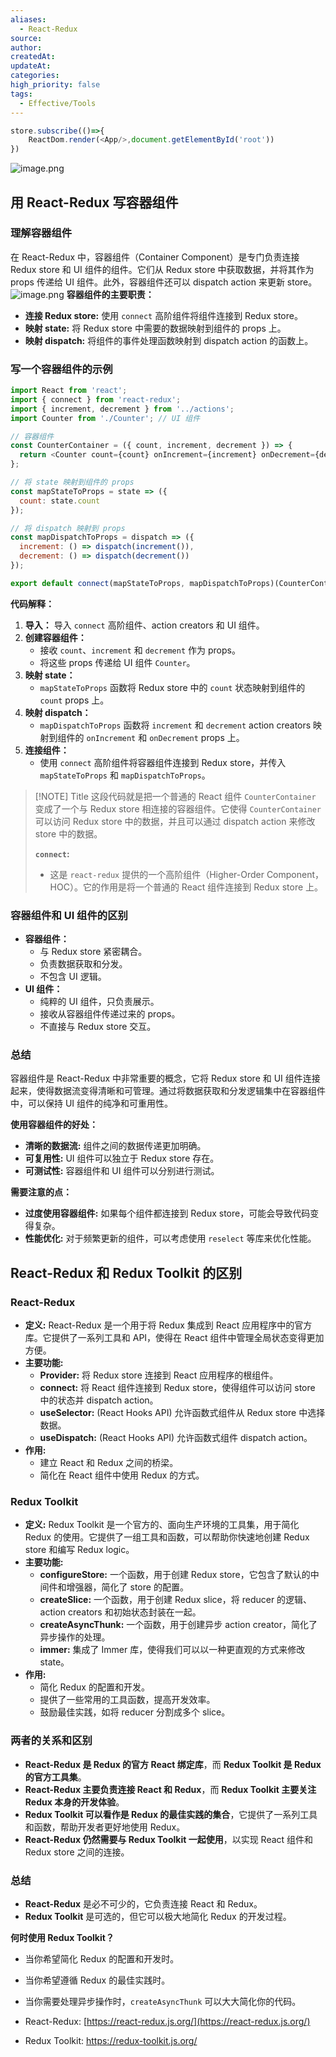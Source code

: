 ```yaml
---
aliases:
  - React-Redux
source: 
author: 
createdAt: 
updateAt: 
categories: 
high_priority: false
tags:
  - Effective/Tools
---
```

```js
store.subscribe(()=>{
	ReactDom.render(<App/>,document.getElementById('root'))
})
```

![image.png](https://cdn.jsdelivr.net/gh/duanbiao2000/BlogGallery@main/picture/20240816134351.png)

## 用 React-Redux 写容器组件

### 理解容器组件

在 React-Redux 中，容器组件（Container Component）是专门负责连接 Redux store 和 UI 组件的组件。它们从 Redux store 中获取数据，并将其作为 props 传递给 UI 组件。此外，容器组件还可以 dispatch action 来更新 store。
![image.png](https://cdn.jsdelivr.net/gh/duanbiao2000/BlogGallery@main/picture/20240816140009.png)
**容器组件的主要职责：**

- **连接 Redux store:** 使用 `connect` 高阶组件将组件连接到 Redux store。
- **映射 state:** 将 Redux store 中需要的数据映射到组件的 props 上。
- **映射 dispatch:** 将组件的事件处理函数映射到 dispatch action 的函数上。

### 写一个容器组件的示例

```js
import React from 'react';
import { connect } from 'react-redux';
import { increment, decrement } from '../actions';
import Counter from './Counter'; // UI 组件

// 容器组件
const CounterContainer = ({ count, increment, decrement }) => {
  return <Counter count={count} onIncrement={increment} onDecrement={decrement} />;
};

// 将 state 映射到组件的 props
const mapStateToProps = state => ({
  count: state.count
});

// 将 dispatch 映射到 props
const mapDispatchToProps = dispatch => ({
  increment: () => dispatch(increment()),
  decrement: () => dispatch(decrement())
});

export default connect(mapStateToProps, mapDispatchToProps)(CounterContainer);
```

**代码解释：**

1. **导入：** 导入 `connect` 高阶组件、action creators 和 UI 组件。
2. **创建容器组件：**
    - 接收 `count`、`increment` 和 `decrement` 作为 props。
    - 将这些 props 传递给 UI 组件 `Counter`。
3. **映射 state：**
    - `mapStateToProps` 函数将 Redux store 中的 `count` 状态映射到组件的 `count` props 上。
4. **映射 dispatch：**
    - `mapDispatchToProps` 函数将 `increment` 和 `decrement` action creators 映射到组件的 `onIncrement` 和 `onDecrement` props 上。
5. **连接组件：**
    - 使用 `connect` 高阶组件将容器组件连接到 Redux store，并传入 `mapStateToProps` 和 `mapDispatchToProps`。


> [!NOTE] Title
> 这段代码就是把一个普通的 React 组件 `CounterContainer` 变成了一个与 Redux store 相连接的容器组件。它使得 `CounterContainer` 可以访问 Redux store 中的数据，并且可以通过 dispatch action 来修改 store 中的数据。
> 
> **`connect`:**
> - 这是 `react-redux` 提供的一个高阶组件（Higher-Order Component，HOC）。它的作用是将一个普通的 React 组件连接到 Redux store 上。

### 容器组件和 UI 组件的区别

- **容器组件：**
    - 与 Redux store 紧密耦合。
    - 负责数据获取和分发。
    - 不包含 UI 逻辑。
- **UI 组件：**
    - 纯粹的 UI 组件，只负责展示。
    - 接收从容器组件传递过来的 props。
    - 不直接与 Redux store 交互。

### 总结

容器组件是 React-Redux 中非常重要的概念，它将 Redux store 和 UI 组件连接起来，使得数据流变得清晰和可管理。通过将数据获取和分发逻辑集中在容器组件中，可以保持 UI 组件的纯净和可重用性。

**使用容器组件的好处：**

- **清晰的数据流:** 组件之间的数据传递更加明确。
- **可复用性:** UI 组件可以独立于 Redux store 存在。
- **可测试性:** 容器组件和 UI 组件可以分别进行测试。

**需要注意的点：**

- **过度使用容器组件:** 如果每个组件都连接到 Redux store，可能会导致代码变得复杂。
- **性能优化:** 对于频繁更新的组件，可以考虑使用 `reselect` 等库来优化性能。



## React-Redux 和 Redux Toolkit 的区别

### React-Redux

- **定义:** React-Redux 是一个用于将 Redux 集成到 React 应用程序中的官方库。它提供了一系列工具和 API，使得在 React 组件中管理全局状态变得更加方便。
- **主要功能:**
    - **Provider:** 将 Redux store 连接到 React 应用程序的根组件。
    - **connect:** 将 React 组件连接到 Redux store，使得组件可以访问 store 中的状态并 dispatch action。
    - **useSelector:** (React Hooks API) 允许函数式组件从 Redux store 中选择数据。
    - **useDispatch:** (React Hooks API) 允许函数式组件 dispatch action。
- **作用:**
    - 建立 React 和 Redux 之间的桥梁。
    - 简化在 React 组件中使用 Redux 的方式。

### Redux Toolkit

- **定义:** Redux Toolkit 是一个官方的、面向生产环境的工具集，用于简化 Redux 的使用。它提供了一组工具和函数，可以帮助你快速地创建 Redux store 和编写 Redux logic。
- **主要功能:**
    - **configureStore:** 一个函数，用于创建 Redux store，它包含了默认的中间件和增强器，简化了 store 的配置。
    - **createSlice:** 一个函数，用于创建 Redux slice，将 reducer 的逻辑、action creators 和初始状态封装在一起。
    - **createAsyncThunk:** 一个函数，用于创建异步 action creator，简化了异步操作的处理。
    - **immer:** 集成了 Immer 库，使得我们可以以一种更直观的方式来修改 state。
- **作用:**
    - 简化 Redux 的配置和开发。
    - 提供了一些常用的工具函数，提高开发效率。
    - 鼓励最佳实践，如将 reducer 分割成多个 slice。

### 两者的关系和区别

- **React-Redux 是 Redux 的官方 React 绑定库**，而 **Redux Toolkit 是 Redux 的官方工具集**。
- **React-Redux 主要负责连接 React 和 Redux**，而 **Redux Toolkit 主要关注 Redux 本身的开发体验**。
- **Redux Toolkit 可以看作是 Redux 的最佳实践的集合**，它提供了一系列工具和函数，帮助开发者更好地使用 Redux。
- **React-Redux 仍然需要与 Redux Toolkit 一起使用**，以实现 React 组件和 Redux store 之间的连接。

### 总结

- **React-Redux** 是必不可少的，它负责连接 React 和 Redux。
- **Redux Toolkit** 是可选的，但它可以极大地简化 Redux 的开发过程。

**何时使用 Redux Toolkit？**

- 当你希望简化 Redux 的配置和开发时。
- 当你希望遵循 Redux 的最佳实践时。
- 当你需要处理异步操作时，`createAsyncThunk` 可以大大简化你的代码。


- React-Redux: [https://react-redux.js.org/](https://react-redux.js.org/)
- Redux Toolkit: https://redux-toolkit.js.org/



















